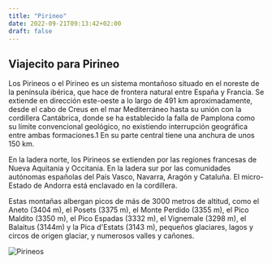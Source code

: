 ```yaml
---
title: "Pirineo"
date: 2022-09-21T09:13:42+02:00
draft: false
---
```


## Viajecito para Pirineo

Los Pirineos o el Pirineo es un sistema montañoso situado en el noreste de la península ibérica, que hace de frontera natural entre España y Francia. Se extiende en dirección este-oeste a lo largo de 491 km aproximadamente, desde el cabo de Creus en el mar Mediterráneo hasta su unión con la cordillera Cantábrica, donde se ha establecido la falla de Pamplona como su límite convencional geológico, no existiendo interrupción geográfica entre ambas formaciones.1​ En su parte central tiene una anchura de unos 150 km.

En la ladera norte, los Pirineos se extienden por las regiones francesas de Nueva Aquitania y Occitania. En la ladera sur por las comunidades autónomas españolas del País Vasco, Navarra, Aragón y Cataluña. El micro-Estado de Andorra está enclavado en la cordillera.

Estas montañas albergan picos de más de 3000 metros de altitud, como el Aneto (3404 m), el Posets (3375 m), el Monte Perdido (3355 m), el Pico Maldito (3350 m), el Pico Espadas (3332 m), el Vignemale (3298 m), el Balaitus (3144m) y la Pica d'Estats (3143 m), pequeños glaciares, lagos y circos de origen glaciar, y numerosos valles y cañones. 

![Pirineos](https://upload.wikimedia.org/wikipedia/commons/thumb/c/c1/Pyrenees_Mountains_view_from_satellite.jpg/270px-Pyrenees_Mountains_view_from_satellite.jpg)